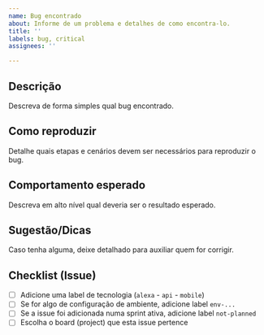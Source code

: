 ```yaml
---
name: Bug encontrado
about: Informe de um problema e detalhes de como encontra-lo.
title: ''
labels: bug, critical
assignees: ''

---
```


## Descrição

Descreva de forma simples qual bug encontrado.

## Como reproduzir

Detalhe quais etapas e cenários devem ser necessários para reproduzir o bug.

## Comportamento esperado

Descreva em alto nível qual deveria ser o resultado esperado.

## Sugestão/Dicas

Caso tenha alguma, deixe detalhado para auxiliar quem for corrigir.

## Checklist (Issue)

- [ ] Adicione uma label de tecnologia (`alexa` - `api` - `mobile`)
- [ ] Se for algo de configuração de ambiente, adicione label `env-...`
- [ ] Se a issue foi adicionada numa sprint ativa, adicione label `not-planned`
- [ ] Escolha o board (project) que esta issue pertence
